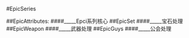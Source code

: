 #EpicSeries

##EpicAttributes:
####_____Epci系列核心
##EpicSet
####_____宝石处理
##EpicWeapon
####_____武器处理
##EpicGuys
####_____公会处理